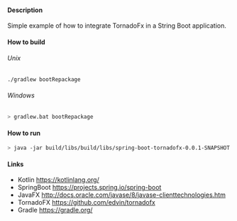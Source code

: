 #### Description
Simple example of how to integrate TornadoFx in a String Boot application.

#### How to build
###### Unix
```bash
./gradlew bootRepackage
```
###### Windows
```bash
> gradlew.bat bootRepackage
```


#### How to run
```bash
> java -jar build/libs/build/libs/spring-boot-tornadofx-0.0.1-SNAPSHOT.jar
```

#### Links
- Kotlin https://kotlinlang.org/
- SpringBoot https://projects.spring.io/spring-boot
- JavaFX http://docs.oracle.com/javase/8/javase-clienttechnologies.htm
- TornadoFX https://github.com/edvin/tornadofx
- Gradle https://gradle.org/
